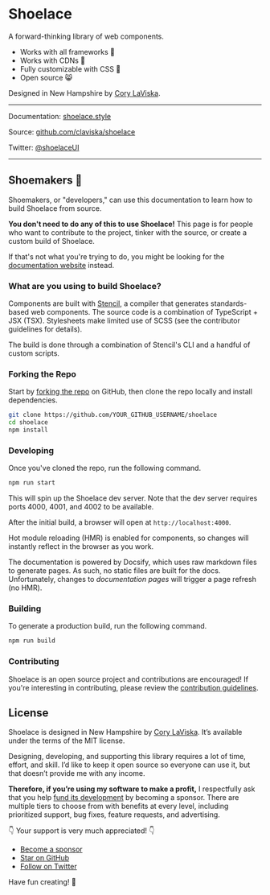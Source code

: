 # Shoelace

A forward-thinking library of web components.

- Works with all frameworks 🧩
- Works with CDNs 🚛
- Fully customizable with CSS 🎨
- Open source 😸

Designed in New Hampshire by [Cory LaViska](https://twitter.com/claviska).

---

Documentation: [shoelace.style](https://shoelace.style)

Source: [github.com/claviska/shoelace](https://github.com/claviska/shoelace)

Twitter: [@shoelaceUI](https://twitter.com/shoelaceui)

---

## Shoemakers 🥾

Shoemakers, or "developers," can use this documentation to learn how to build Shoelace from source.

**You don't need to do any of this to use Shoelace!** This page is for people who want to contribute to the project, tinker with the source, or create a custom build of Shoelace.

If that's not what you're trying to do, you might be looking for the [documentation website](https://shoelace.style) instead.

### What are you using to build Shoelace?

Components are built with [Stencil](https://stenciljs.com/), a compiler that generates standards-based web components. The source code is a combination of TypeScript + JSX (TSX). Stylesheets make limited use of SCSS (see the contributor guidelines for details).

The build is done through a combination of Stencil's CLI and a handful of custom scripts.

### Forking the Repo

Start by [forking the repo](https://github.com/claviska/shoelace/fork) on GitHub, then clone the repo locally and install dependencies.

```sh
git clone https://github.com/YOUR_GITHUB_USERNAME/shoelace
cd shoelace
npm install
```

### Developing

Once you've cloned the repo, run the following command.

```sh
npm run start
```

This will spin up the Shoelace dev server. Note that the dev server requires ports 4000, 4001, and 4002 to be available.

After the initial build, a browser will open at `http://localhost:4000`.

Hot module reloading (HMR) is enabled for components, so changes will instantly reflect in the browser as you work.

The documentation is powered by Docsify, which uses raw markdown files to generate pages. As such, no static files are built for the docs. Unfortunately, changes to _documentation pages_ will trigger a page refresh (no HMR).

### Building

To generate a production build, run the following command.

```sh
npm run build
```

### Contributing

Shoelace is an open source project and contributions are encouraged! If you're interesting in contributing, please review the [contribution guidelines](CONTRIBUTING.md).

## License

Shoelace is designed in New Hampshire by [Cory LaViska](https://twitter.com/claviska). It’s available under the terms of the MIT license.

Designing, developing, and supporting this library requires a lot of time, effort, and skill. I’d like to keep it open source so everyone can use it, but that doesn’t provide me with any income.

**Therefore, if you’re using my software to make a profit,** I respectfully ask that you help [fund its development](https://github.com/sponsors/claviska) by becoming a sponsor. There are multiple tiers to choose from with benefits at every level, including prioritized support, bug fixes, feature requests, and advertising.

👇 Your support is very much appreciated! 👇

- [Become a sponsor](https://github.com/sponsors/claviska)
- [Star on GitHub](https://github.com/claviska/shoelace/stargazers)
- [Follow on Twitter](https://twitter.com/shoelaceui)

Have fun creating! 🥾
